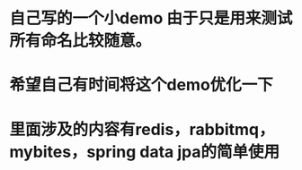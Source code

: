 # 自己写的一个小demo  由于只是用来测试所有命名比较随意。  
# 希望自己有时间将这个demo优化一下
# 里面涉及的内容有redis，rabbitmq，mybites，spring data jpa的简单使用
